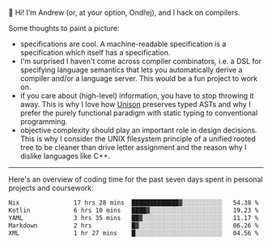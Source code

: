 :wave: Hi! I'm Andrew (or, at your option, Ondřej), and I hack on compilers. 

Some thoughts to paint a picture:
- specifications are cool. A machine-readable specification is a specification which itself has a specification.
- I'm surprised I haven't come across compiler combinators, i.e. a DSL for specifying language semantics that lets you automatically derive a compiler and/or a language server. This would be a fun project to work on.
- if you care about (high-level) information, you have to stop throwing it away. This is why I love how [Unison](https://github.com/unisonweb/unison) preserves typed ASTs and why I prefer the purely functional paradigm with static typing to conventional programming.
- objective complexity should play an important role in design decisions. This is why I consider the UNIX filesystem principle of a unified rooted tree to be cleaner than drive letter assignment and the reason why I dislike languages like C++.

---

Here's an overview of coding time for the past seven days spent in personal projects and coursework:
<!--START_SECTION:waka-->

```txt
Nix               17 hrs 28 mins  █████████████▓░░░░░░░░░░░   54.38 %
Kotlin            6 hrs 10 mins   ████▓░░░░░░░░░░░░░░░░░░░░   19.23 %
YAML              3 hrs 35 mins   ██▓░░░░░░░░░░░░░░░░░░░░░░   11.17 %
Markdown          2 hrs           █▓░░░░░░░░░░░░░░░░░░░░░░░   06.26 %
XML               1 hr 27 mins    █░░░░░░░░░░░░░░░░░░░░░░░░   04.56 %
```

<!--END_SECTION:waka-->

<!--
**viluon/viluon** is a ✨ _special_ ✨ repository because its `README.md` (this file) appears on your GitHub profile.

Here are some ideas to get you started:

- 🔭 I’m currently working on ...
- 🌱 I’m currently learning ...
- 👯 I’m looking to collaborate on ...
- 🤔 I’m looking for help with ...
- 💬 Ask me about ...
- 📫 How to reach me: ...
- 😄 Pronouns: ...
- ⚡ Fun fact: ...
-->
